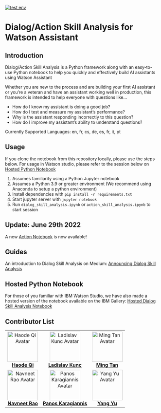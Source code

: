 [![test env](https://github.com/watson-developer-cloud/assistant-dialog-skill-analysis/actions/workflows/ci.yaml/badge.svg?branch=master)](https://github.com/watson-developer-cloud/assistant-dialog-skill-analysis/actions/workflows/ci.yaml)

# Dialog/Action Skill Analysis for Watson Assistant

## Introduction
Dialog/Action Skill Analysis is a Python framework along with an easy-to-use Python notebook to help you quickly and effectively build AI assistants using Watson Assistant 

Whether you are new to the process and are building your first AI assistant or you’re a veteran and have an assistant working well in production, this framework is intended to help everyone with questions like...
- How do I know my assistant is doing a good job?
- How do I test and measure my assistant’s performance?
- Why is the assistant responding incorrectly to this question?
- How do I improve my assistant’s ability to understand questions?

Currently Supported Languages: en, fr, cs, de, es, fr, it, pt

## Usage
If you clone the notebook from this repository locally, please use the steps below. For usage in Watson studio, please refer to the 
session below on [Hosted Python Notebook](#hosted-python-notebook)


1. Assumes familiarity using a Python Jupyter notebook
2. Assumes a Python 3.9 or greater environment (We recommend using Anaconda to setup a python environment)
3. Install dependencies with `pip install -r requirements.txt`
4. Start jupyter server with `jupyter notebook`
5. Run `dialog_skill_analysis.ipynb` or `action_skill_analysis.ipynb` to start session

## Update: June 29th 2022
A new [Action Notebook](https://github.com/watson-developer-cloud/assistant-dialog-skill-analysis/blob/master/action_skill_analysis.ipynb) is now available!

## Guides
An introduction to Dialog Skill Analysis on Medium: [Announcing Dialog Skill Analysis](https://medium.com/ibm-watson/announcing-dialog-skill-analysis-for-watson-assistant-83cdfb968178?)

## Hosted Python Notebook
For those of you familiar with IBM Watson Studio, we have also made a hosted version of the notebook available on the IBM Gallery: [Hosted Dialog Skill Analysis Notebook](https://dataplatform.cloud.ibm.com/exchange/public/entry/view/4d77701840fcb2f21587e39fdb887049)

## Contributor List

| | | |
:-------------------------:|:-------------------------:|:-------------------------:|
<img src="https://avatars1.githubusercontent.com/u/41268579" alt="Haode Qi Avatar" width=100/> <br/> <b>[Haode Qi](https://github.com/haodeqi)<b> | <img src="https://avatars0.githubusercontent.com/u/55497265" alt="Ladislav Kunc Avatar" width=100/> <br/> <b>[Ladislav Kunc](https://github.com/lada-kunc)<b> | <img src="https://avatars0.githubusercontent.com/u/10625921" alt="Ming Tan Avatar" width=100/> <br/> <b>[Ming Tan](https://github.com/mingtan888)<b> |
<img src="https://avatars0.githubusercontent.com/u/5985542" alt="Navneet Rao Avatar" width=100/> <br/> <b>[Navneet Rao](https://github.com/navneetrao)<b> | <img src="https://avatars2.githubusercontent.com/u/21293612" alt="Panos Karagiannis Avatar" width=100/> <br/> <b>[Panos Karagiannis](https://github.com/apropos13)<b> | <img src="https://avatars0.githubusercontent.com/u/12615278" alt="Yang Yu Avatar" width=100/> <br/> <b>[Yang Yu](https://github.com/yangyuphd)<b> |
